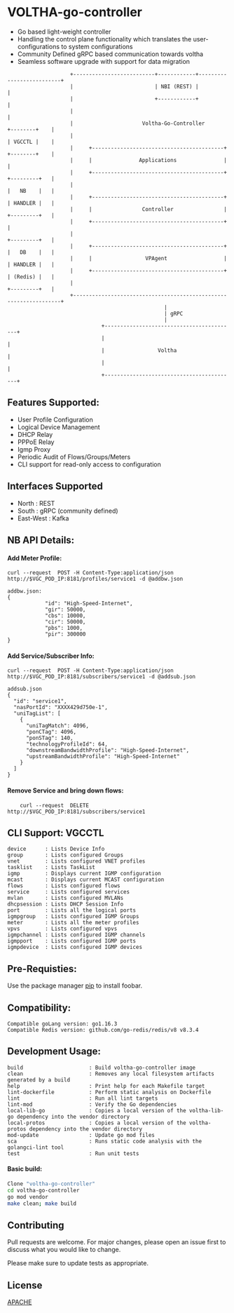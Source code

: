 # VOLTHA-go-controller

- Go based light-weight controller 
- Handling the control plane functionality which translates the user-configurations to system configurations
- Community Defined gRPC based communication towards voltha
- Seamless software upgrade with support for data migration

```text
                    +--------------------------+------------+--------------------------+
                    |                          | NBI (REST) |                          |
                    |                          +------------+                          |
                    |                                                                  |
                    |                      Voltha-Go-Controller          +--------+    |
                    |                                                    | VGCCTL |    |
                    |     +------------------------------------------+   +--------+    |
                    |     |               Applications               |                 |
                    |     +------------------------------------------+   +---------+   |
                    |                                                    |   NB    |   |
                    |     +------------------------------------------+   | HANDLER |   |
                    |     |                Controller                |   +---------+   |
                    |     +------------------------------------------+                 |
                    |                                                    +---------+   |
                    |     +------------------------------------------+   |   DB    |   |
                    |     |                 VPAgent                  |   | HANDLER |   |
                    |     +------------------------------------------+   | (Redis) |   |
                    |                                                    +---------+   |
                    +------------------------------------------------------------------+
                                                  |
                                                  | gRPC 
                                                  |
                              +------------------------------------------+
                              |                                          |
                              |                 Voltha                   |
                              |                                          |
                              +------------------------------------------+

```
## Features Supported:
- User Profile Configuration
- Logical Device Management
- DHCP Relay
- PPPoE Relay
- Igmp Proxy
- Periodic Audit of Flows/Groups/Meters
- CLI support for read-only access to configuration

## Interfaces Supported
- North     : REST
- South     : gRPC (community defined)
- East-West : Kafka

## NB API Details:

#### Add Meter Profile:

```
curl --request  POST -H Content-Type:application/json http://$VGC_POD_IP:8181/profiles/service1 -d @addbw.json

addbw.json:
{
            "id": "High-Speed-Internet",
            "gir": 50000,
            "cbs": 10000,
            "cir": 50000,
            "pbs": 1000,
            "pir": 300000
}
```

#### Add Service/Subscriber Info:

```
curl --request  POST -H Content-Type:application/json http://$VGC_POD_IP:8181/subscribers/service1 -d @addsub.json

addsub.json
{
  "id": "service1",
  "nasPortId": "XXXX429d750e-1",
  "uniTagList": [
    {
      "uniTagMatch": 4096,
      "ponCTag": 4096,
      "ponSTag": 140,
      "technologyProfileId": 64,
      "downstreamBandwidthProfile": "High-Speed-Internet",
      "upstreamBandwidthProfile": "High-Speed-Internet"
    }
  ]
}
```

#### Remove Service and bring down flows:
```
    curl --request  DELETE http://$VGC_POD_IP:8181/subscribers/service1
```

## CLI Support: VGCCTL

```
device      : Lists Device Info
group       : Lists configured Groups
vnet        : Lists configured VNET profiles
tasklist    : Lists TaskList
igmp        : Displays current IGMP configuration
mcast       : Displays current MCAST configuration
flows       : Lists configured flows
service     : Lists configured services
mvlan       : Lists configured MVLANs
dhcpsession : Lists DHCP Session Info
port        : Lists all the logical ports
igmpgroup   : Lists configured IGMP Groups
meter       : Lists all the meter profiles
vpvs        : Lists configured vpvs
igmpchannel : Lists configured IGMP channels
igmpport    : Lists configured IGMP ports
igmpdevice  : Lists configured IGMP devices

```

## Pre-Requisties:

Use the package manager [pip](https://pip.pypa.io/en/stable/) to install foobar.

## Compatibility:

```
Compatible goLang version: go1.16.3
Compatible Redis version: github.com/go-redis/redis/v8 v8.3.4
```

## Development Usage:

```
build                     : Build voltha-go-controller image
clean                     : Removes any local filesystem artifacts generated by a build
help                      : Print help for each Makefile target
lint-dockerfile           : Perform static analysis on Dockerfile
lint                      : Run all lint targets
lint-mod                  : Verify the Go dependencies
local-lib-go              : Copies a local version of the voltha-lib-go dependency into the vendor directory
local-protos              : Copies a local version of the voltha-protos dependency into the vendor directory
mod-update                : Update go mod files
sca                       : Runs static code analysis with the golangci-lint tool
test                      : Run unit tests
```

#### Basic build:

```bash
Clone "voltha-go-controller"
cd voltha-go-controller
go mod vendor
make clean; make build
```

## Contributing
Pull requests are welcome. For major changes, please open an issue first to discuss what you would like to change.

Please make sure to update tests as appropriate.

## License
[APACHE](http://www.apache.org/licenses/LICENSE-2.0)
